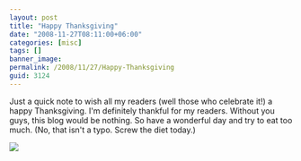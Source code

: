 ```yaml
---
layout: post
title: "Happy Thanksgiving"
date: "2008-11-27T08:11:00+06:00"
categories: [misc]
tags: []
banner_image: 
permalink: /2008/11/27/Happy-Thanksgiving
guid: 3124
---
```


Just a quick note to wish all my readers (well those who celebrate it!) a happy Thanksgiving. I'm definitely thankful for my readers. Without you guys, this blog would be nothing. So have a wonderful day and try to eat too much. (No, that isn't a typo. Screw the diet today.)

<img src="https://static.raymondcamden.com/images//StarWarsThanksgiving.jpg">